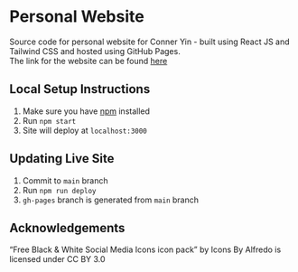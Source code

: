 # Personal Website

Source code for personal website for Conner Yin - built using React JS and Tailwind CSS and hosted using GitHub Pages.  
The link for the website can be found [here](https://conneryin.com)

## Local Setup Instructions

1. Make sure you have [npm](https://nodejs.org/en/) installed
2. Run `npm start`
3. Site will deploy at `localhost:3000`

## Updating Live Site

1. Commit to `main` branch 
2. Run `npm run deploy` 
3. `gh-pages` branch is generated from `main` branch

## Acknowledgements
“Free Black & White Social Media Icons icon pack” by Icons By Alfredo is licensed under CC BY 3.0
